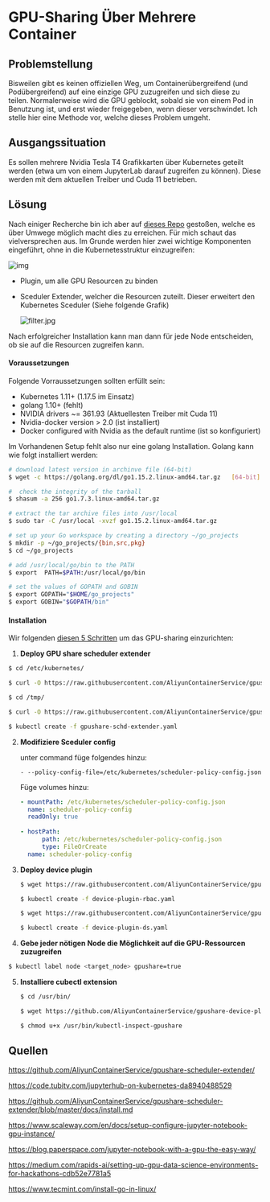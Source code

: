 # GPU-Sharing Über Mehrere Container 



## Problemstellung

Bisweilen gibt es keinen offiziellen Weg, um Containerübergreifend (und Podübergreifend) auf eine einzige GPU zuzugreifen und sich diese zu teilen. Normalerweise wird die GPU geblockt, sobald sie von einem Pod in Benutzung ist, und erst wieder freigegeben, wenn dieser verschwindet. Ich stelle hier eine Methode vor, welche dieses Problem umgeht. 



## Ausgangssituation

Es sollen mehrere Nvidia Tesla T4 Grafikkarten über Kubernetes geteilt werden (etwa um von einem JupyterLab darauf zugreifen zu können). Diese werden mit dem aktuellen Treiber und Cuda 11 betrieben. 



## Lösung

Nach einiger Recherche bin ich aber auf [dieses Repo](https://github.com/AliyunContainerService/gpushare-scheduler-extender/) gestoßen, welche es über Umwege möglich macht dies zu erreichen. Für mich schaut das vielversprechen aus. Im Grunde werden hier zwei wichtige Komponenten eingeführt, ohne in die Kubernetesstruktur einzugreifen: 

![img](https://github.com/AliyunContainerService/gpushare-scheduler-extender/raw/master/docs/designs/arch.jpg)



- Plugin, um alle GPU Resourcen zu binden

- Sceduler Extender, welcher die Resourcen zuteilt.  Dieser erweitert den Kubernetes Sceduler (Siehe folgende Grafik)

  ![filter.jpg](https://github.com/AliyunContainerService/gpushare-scheduler-extender/blob/master/docs/designs/filter.jpg?raw=true)

Nach erfolgreicher Installation kann man dann für jede Node entscheiden, ob sie auf die Resourcen zugreifen kann.

#### Voraussetzungen

Folgende Vorraussetzungen sollten erfüllt sein: 

- Kubernetes 1.11+ (1.17.5 im Einsatz)
- golang 1.10+ (fehlt)
- NVIDIA drivers ~= 361.93 (Aktuellesten Treiber mit Cuda 11)
- Nvidia-docker version > 2.0 (ist installiert)
- Docker configured with Nvidia as the default runtime (ist so konfiguriert)

Im Vorhandenen Setup fehlt also nur eine golang Installation. Golang kann wie folgt installiert werden:

```bash
# download latest version in archinve file (64-bit)
$ wget -c https://golang.org/dl/go1.15.2.linux-amd64.tar.gz   [64-bit]

#  check the integrity of the tarball
$ shasum -a 256 go1.7.3.linux-amd64.tar.gz

# extract the tar archive files into /usr/local
$ sudo tar -C /usr/local -xvzf go1.15.2.linux-amd64.tar.gz

# set up your Go workspace by creating a directory ~/go_projects
$ mkdir -p ~/go_projects/{bin,src,pkg}
$ cd ~/go_projects

# add /usr/local/go/bin to the PATH
$ export  PATH=$PATH:/usr/local/go/bin

# set the values of GOPATH and GOBIN
$ export GOPATH="$HOME/go_projects"
$ export GOBIN="$GOPATH/bin"
```

 

#### Installation

Wir folgenden [diesen 5 Schritten](https://github.com/AliyunContainerService/gpushare-scheduler-extender/blob/master/docs/install.md) um das GPU-sharing einzurichten:

1. **Deploy GPU share scheduler extender**

```bash
$ cd /etc/kubernetes/

$ curl -O https://raw.githubusercontent.com/AliyunContainerService/gpushare-scheduler-extender/master/config/scheduler-policy-config.json

$ cd /tmp/

$ curl -O https://raw.githubusercontent.com/AliyunContainerService/gpushare-scheduler-extender/master/config/gpushare-schd-extender.yaml

$ kubectl create -f gpushare-schd-extender.yaml
```



2. **Modifiziere Sceduler config**

   unter command füge folgendes hinzu:

   ```
   - --policy-config-file=/etc/kubernetes/scheduler-policy-config.json
   ```

   Füge volumes hinzu:

   ```yaml
   - mountPath: /etc/kubernetes/scheduler-policy-config.json
     name: scheduler-policy-config
     readOnly: true
     
   - hostPath:
         path: /etc/kubernetes/scheduler-policy-config.json
         type: FileOrCreate
     name: scheduler-policy-config
   ```

   

3. **Deploy device plugin**

   ```bash
   $ wget https://raw.githubusercontent.com/AliyunContainerService/gpushare-device-plugin/master/device-plugin-rbac.yaml
   
   $ kubectl create -f device-plugin-rbac.yaml
   
   $ wget https://raw.githubusercontent.com/AliyunContainerService/gpushare-device-plugin/master/device-plugin-ds.yaml
   
   $ kubectl create -f device-plugin-ds.yaml
   ```

   

4.  **Gebe jeder nötigen Node die Möglichkeit auf die GPU-Ressourcen  zuzugreifen**

   ```bash
   $ kubectl label node <target_node> gpushare=true
   ```

   

5. **Installiere cubectl extension**

   ```bash
   $ cd /usr/bin/
   
   $ wget https://github.com/AliyunContainerService/gpushare-device-plugin/releases/download/v0.3.0/kubectl-inspect-gpushare
   
   $ chmod u+x /usr/bin/kubectl-inspect-gpushare
   ```

   

## Quellen

https://github.com/AliyunContainerService/gpushare-scheduler-extender/

https://code.tubitv.com/jupyterhub-on-kubernetes-da8940488529

https://github.com/AliyunContainerService/gpushare-scheduler-extender/blob/master/docs/install.md

https://www.scaleway.com/en/docs/setup-configure-jupyter-notebook-gpu-instance/

https://blog.paperspace.com/jupyter-notebook-with-a-gpu-the-easy-way/

https://medium.com/rapids-ai/setting-up-gpu-data-science-environments-for-hackathons-cdb52e7781a5

https://www.tecmint.com/install-go-in-linux/

